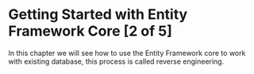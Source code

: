 # Getting Started with Entity Framework Core [2 of 5]

In this chapter we will see how to use the Entity Framework core to work with existing database, this process is called reverse engineering.